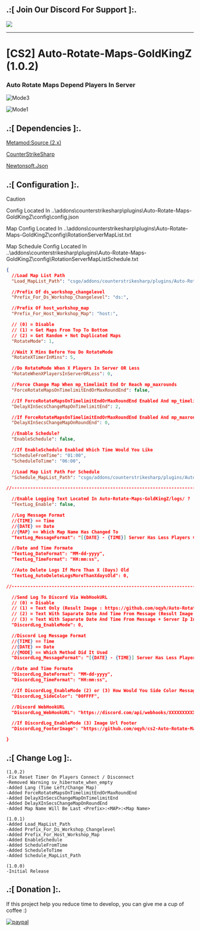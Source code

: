 ## .:[ Join Our Discord For Support ]:.

<a href="https://discord.com/invite/U7AuQhu"><img src="https://discord.com/api/guilds/651838917687115806/widget.png?style=banner2"></a>

***
# [CS2] Auto-Rotate-Maps-GoldKingZ (1.0.2)

### Auto Rotate Maps Depend Players In Server

![Mode3](https://github.com/oqyh/cs2-Auto-Rotate-Maps-GoldKingZ/assets/48490385/46895839-162d-43af-b423-40d11fc598aa)

![Mode1](https://github.com/oqyh/cs2-Auto-Rotate-Maps-GoldKingZ/assets/48490385/613cade1-cc9b-4476-b84b-2f0589d3aeb2)


## .:[ Dependencies ]:.
[Metamod:Source (2.x)](https://www.sourcemm.net/downloads.php/?branch=master)

[CounterStrikeSharp](https://github.com/roflmuffin/CounterStrikeSharp/releases)

[Newtonsoft.Json](https://www.nuget.org/packages/Newtonsoft.Json)

## .:[ Configuration ]:.

> [!CAUTION]
> Config Located In ..\addons\counterstrikesharp\plugins\Auto-Rotate-Maps-GoldKingZ\config\config.json      
>                                                                                                                                                                                                  
> Map Config Located In ..\addons\counterstrikesharp\plugins\Auto-Rotate-Maps-GoldKingZ\config\RotationServerMapList.txt                                           
>                                                                                                                                                                                                  
> Map Schedule Config Located In ..\addons\counterstrikesharp\plugins\Auto-Rotate-Maps-GoldKingZ\config\RotationServerMapListSchedule.txt                                           

```json
{
  //Load Map List Path 
  "Load_MapList_Path": "csgo/addons/counterstrikesharp/plugins/Auto-Rotate-Maps-GoldKingZ/config/RotationServerMapList.txt",

  //Prefix Of ds_workshop_changelevel
  "Prefix_For_Ds_Workshop_Changelevel": "ds:",

  //Prefix Of host_workshop_map
  "Prefix_For_Host_Workshop_Map": "host:",

  // (0) = Disable
  // (1) = Get Maps From Top To Bottom
  // (2) = Get Random + Not Duplicated Maps
  "RotateMode": 1,

  //Wait X Mins Before You Do RotateMode 
  "RotateXTimerInMins": 5,

  //Do RotateMode When X Players In Server OR Less
  "RotateWhenXPlayersInServerORLess": 0,

  //Force Change Map When mp_timelimit End Or Reach mp_maxrounds
  "ForceRotateMapsOnTimelimitEndOrMaxRoundEnd": false,

  //If ForceRotateMapsOnTimelimitEndOrMaxRoundEnd Enabled And mp_timelimit End How Much Delay Would You Like (In Secs)
  "DelayXInSecsChangeMapOnTimelimitEnd": 2,

  //If ForceRotateMapsOnTimelimitEndOrMaxRoundEnd Enabled And mp_maxrounds Reach How Much Delay Would You Like (In Secs)
  "DelayXInSecsChangeMapOnRoundEnd": 0,

  //Enable Schedule?
  "EnableSchedule": false,

  //If EnableSchedule Enabled Which Time Would You Like
  "ScheduleFromTime": "01:00",
  "ScheduleToTime": "06:00",

  //Load Map List Path For Schedule
  "Schedule_MapList_Path": "csgo/addons/counterstrikesharp/plugins/Auto-Rotate-Maps-GoldKingZ/config/RotationServerMapListSchedule.txt",

//-----------------------------------------------------------------------------------------

  //Enable Logging Text Located In Auto-Rotate-Maps-GoldKingZ/logs/ ?
  "TextLog_Enable": false,

  //Log Message Format
  //{TIME} == Time
  //{DATE} == Date
  //{MAP} == Which Map Name Has Changed To
  "TextLog_MessageFormat": "[{DATE} - {TIME}] Server Has Less Players Changing Map To [{MAP}]",

  //Date and Time Formate
  "TextLog_DateFormat": "MM-dd-yyyy",
  "TextLog_TimeFormat": "HH:mm:ss",

  //Auto Delete Logs If More Than X (Days) Old
  "TextLog_AutoDeleteLogsMoreThanXdaysOld": 0,

//-----------------------------------------------------------------------------------------

  //Send Log To Discord Via WebHookURL
  // (0) = Disable
  // (1) = Text Only (Result Image : https://github.com/oqyh/Auto-Rotate-Maps-GoldKingZ/blob/main/Resources/Mode1.png?raw=true)
  // (2) = Text With Saparate Date And Time From Message (Result Image : https://github.com/oqyh/Auto-Rotate-Maps-GoldKingZ/blob/main/Resources/Mode2.png?raw=true)
  // (3) = Text With Saparate Date And Time From Message + Server Ip In Footer (Result Image : https://github.com/oqyh/Auto-Rotate-Maps-GoldKingZ/blob/main/Resources/Mode3.png?raw=true)
  "DiscordLog_EnableMode": 0,

  //Discord Log Message Format
  //{TIME} == Time
  //{DATE} == Date
  //{MODE} == Which Method Did It Used
  "DiscordLog_MessageFormat": "[{DATE} - {TIME}] Server Has Less Players Changing Map To [{MAP}]",

  //Date and Time Formate
  "DiscordLog_DateFormat": "MM-dd-yyyy",
  "DiscordLog_TimeFormat": "HH:mm:ss",

  //If DiscordLog_EnableMode (2) or (3) How Would You Side Color Message To Be Check (https://www.color-hex.com/) For Colors
  "DiscordLog_SideColor": "00FFFF",

  //Discord WebHookURL
  "DiscordLog_WebHookURL": "https://discord.com/api/webhooks/XXXXXXXXXXXXXXXXXXXXXXXXXXXXXXXXXXXXXXXXXXXXXXXXXXXXXX",

  //If DiscordLog_EnableMode (3) Image Url Footer
  "DiscordLog_FooterImage": "https://github.com/oqyh/cs2-Auto-Rotate-Maps-GoldKingZ/blob/main/Resources/serverip.png?raw=true",

}
```

## .:[ Change Log ]:.
```
(1.0.2)
-Fix Reset Timer On Players Connect / Disconnect
-Removed Warning sv_hibernate_when_empty
-Added Lang (Time Left/Change Map)
-Added ForceRotateMapsOnTimelimitEndOrMaxRoundEnd
-Added DelayXInSecsChangeMapOnTimelimitEnd
-Added DelayXInSecsChangeMapOnRoundEnd
-Added Map Name Will Be Last <Prefix>:<MAP>:<Map Name>

(1.0.1)
-Added Load_MapList_Path
-Added Prefix_For_Ds_Workshop_Changelevel
-Added Prefix_For_Host_Workshop_Map
-Added EnableSchedule
-Added ScheduleFromTime
-Added ScheduleToTime
-Added Schedule_MapList_Path

(1.0.0)
-Initial Release
```

## .:[ Donation ]:.

If this project help you reduce time to develop, you can give me a cup of coffee :)

[![paypal](https://www.paypalobjects.com/en_US/i/btn/btn_donateCC_LG.gif)](https://paypal.me/oQYh)
